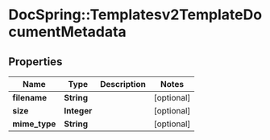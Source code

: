 # DocSpring::Templatesv2TemplateDocumentMetadata

## Properties
Name | Type | Description | Notes
------------ | ------------- | ------------- | -------------
**filename** | **String** |  | [optional] 
**size** | **Integer** |  | [optional] 
**mime_type** | **String** |  | [optional] 


